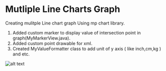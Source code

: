 # Mutliple Line Charts Graph

Creating mulitple Line chart graph Using mp chart library.
1)  Added custom marker to display value of intersection point in graph(MyMarkerView.java).
2)  Added custom point drawable for xml.
3)  Created MyValueFormatter class to add unit of y axis ( like inch,cm,kg ) and etc.



![alt text](http://dvf5ko0ucq3fk.cloudfront.net/images/1580475355078multiplelinecharts.png)
